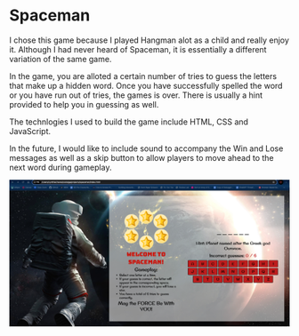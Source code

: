 # Spaceman
I chose this game because I played Hangman alot as a child and really enjoy it. Although I had never heard of Spaceman, it is essentially a different variation of the same game.

In the game, you are alloted a certain number of tries to guess the letters that make up a hidden word. Once you have successfully spelled the word or you have run out of tries, the games is over. There is usually a hint provided to help you in guessing as well.

The technlogies I used to build the game include HTML, CSS and JavaScript.

In the future, I would like to include sound to accompany the Win and Lose messages as well as a skip button to allow players to move ahead to the next word during gameplay.

![alt text](screenshot.png)
